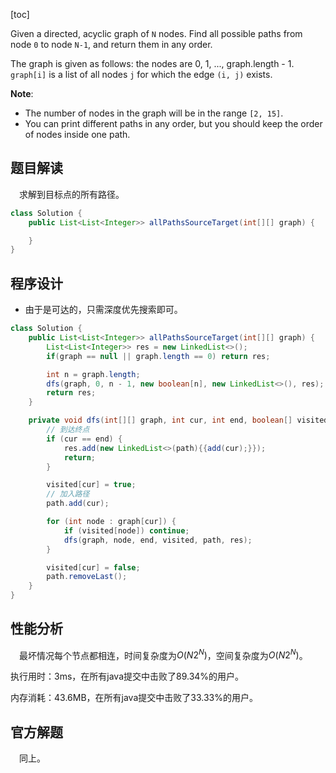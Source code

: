 [toc]

Given a directed, acyclic graph of `N` nodes.  Find all possible paths from node `0` to node `N-1`, and return them in any order.

The graph is given as follows:  the nodes are 0, 1, ..., graph.length - 1.  `graph[i]` is a list of all nodes `j` for which the edge `(i, j)` exists.




**Note**:

* The number of nodes in the graph will be in the range `[2, 15]`.
* You can print different paths in any order, but you should keep the order of nodes inside one path.



## 题目解读

&emsp;求解到目标点的所有路径。

```java
class Solution {
    public List<List<Integer>> allPathsSourceTarget(int[][] graph) {

    }
}
```

## 程序设计

* 由于是可达的，只需深度优先搜索即可。

```java
class Solution {
    public List<List<Integer>> allPathsSourceTarget(int[][] graph) {
        List<List<Integer>> res = new LinkedList<>();
        if(graph == null || graph.length == 0) return res;

        int n = graph.length;
        dfs(graph, 0, n - 1, new boolean[n], new LinkedList<>(), res);
        return res;
    }

    private void dfs(int[][] graph, int cur, int end, boolean[] visited, LinkedList<Integer> path, List<List<Integer>> res) {
        // 到达终点
        if (cur == end) {
            res.add(new LinkedList<>(path){{add(cur);}});
            return;
        }

        visited[cur] = true;
        // 加入路径
        path.add(cur);

        for (int node : graph[cur]) {
            if (visited[node]) continue;
            dfs(graph, node, end, visited, path, res);
        }

        visited[cur] = false;
        path.removeLast();
    }
}
```

## 性能分析

&emsp;最坏情况每个节点都相连，时间复杂度为$O(N2^N)$，空间复杂度为$O(N2^N)$。

执行用时：3ms，在所有java提交中击败了89.34%的用户。

内存消耗：43.6MB，在所有java提交中击败了33.33%的用户。

## 官方解题

&emsp;同上。